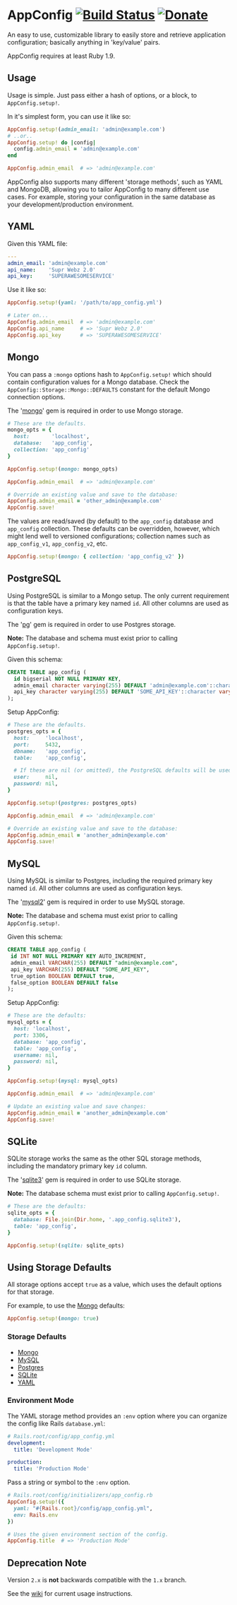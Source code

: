 # AppConfig [![Build Status](https://travis-ci.org/Oshuma/app_config.png?branch=master)](https://travis-ci.org/Oshuma/app_config) [![Donate](https://www.paypalobjects.com/en_US/i/btn/btn_donate_SM.gif)](https://www.paypal.com/cgi-bin/webscr?cmd=_donations&business=3N885MZB7QCY6&lc=US&item_name=Dale%20Campbell&item_number=app_config&currency_code=USD&bn=PP%2dDonationsBF%3abtn_donate_SM%2egif%3aNonHosted)

An easy to use, customizable library to easily store and retrieve application
configuration; basically anything in 'key/value' pairs.

AppConfig requires at least Ruby 1.9.


## Usage

Usage is simple.  Just pass either a hash of options, or a block, to `AppConfig.setup!`.

In it's simplest form, you can use it like so:

```ruby
AppConfig.setup!(admin_email: 'admin@example.com')
# ..or..
AppConfig.setup! do |config|
  config.admin_email = 'admin@example.com'
end

AppConfig.admin_email  # => 'admin@example.com'
```

AppConfig also supports many different 'storage methods', such as YAML and MongoDB,
allowing you to tailor AppConfig to many different use cases.  For example,
storing your configuration in the same database as your development/production environment.


## YAML

Given this YAML file:

```yaml
---
admin_email: 'admin@example.com'
api_name:    'Supr Webz 2.0'
api_key:     'SUPERAWESOMESERVICE'
```

Use it like so:

```ruby
AppConfig.setup!(yaml: '/path/to/app_config.yml')

# Later on...
AppConfig.admin_email  # => 'admin@example.com'
AppConfig.api_name     # => 'Supr Webz 2.0'
AppConfig.api_key      # => 'SUPERAWESOMESERVICE'
```


## Mongo

You can pass a `:mongo` options hash to `AppConfig.setup!` which should contain
configuration values for a Mongo database.  Check the `AppConfig::Storage::Mongo::DEFAULTS`
constant for the default Mongo connection options.

The '[mongo](https://rubygems.org/gems/mongo)' gem is required in order to use Mongo storage.

```ruby
# These are the defaults.
mongo_opts = {
  host:       'localhost',
  database:   'app_config',
  collection: 'app_config'
}

AppConfig.setup!(mongo: mongo_opts)

AppConfig.admin_email  # => 'admin@example.com'

# Override an existing value and save to the database:
AppConfig.admin_email = 'other_admin@example.com'
AppConfig.save!
```

The values are read/saved (by default) to the `app_config` database and
`app_config` collection.  These defaults can be overridden, however, which
might lend well to versioned configurations; collection names such as
`app_config_v1`, `app_config_v2`, etc.

```ruby
AppConfig.setup!(mongo: { collection: 'app_config_v2' })
```


## PostgreSQL

Using PostgreSQL is similar to a Mongo setup.
The only current requirement is that the table have a primary key named `id`.
All other columns are used as configuration keys.

The '[pg](https://rubygems.org/gems/pg)' gem is required in order to use Postgres storage.

**Note:** The database and schema must exist prior to calling `AppConfig.setup!`.

Given this schema:

```sql
CREATE TABLE app_config (
  id bigserial NOT NULL PRIMARY KEY,
  admin_email character varying(255) DEFAULT 'admin@example.com'::character varying,
  api_key character varying(255) DEFAULT 'SOME_API_KEY'::character varying
);
```

Setup AppConfig:

```ruby
# These are the defaults.
postgres_opts = {
  host:     'localhost',
  port:     5432,
  dbname:   'app_config',
  table:    'app_config',

  # If these are nil (or omitted), the PostgreSQL defaults will be used.
  user:     nil,
  password: nil,
}

AppConfig.setup!(postgres: postgres_opts)

AppConfig.admin_email  # => 'admin@example.com'

# Override an existing value and save to the database:
AppConfig.admin_email = 'another_admin@example.com'
AppConfig.save!
```


## MySQL

Using MySQL is similar to Postgres, including the required primary key named `id`.
All other columns are used as configuration keys.

The '[mysql2](https://rubygems.org/gems/mysql2)' gem is required in order to use MySQL storage.

**Note:** The database and schema must exist prior to calling `AppConfig.setup!`.

Given this schema:

```sql
CREATE TABLE app_config (
 id INT NOT NULL PRIMARY KEY AUTO_INCREMENT,
 admin_email VARCHAR(255) DEFAULT "admin@example.com",
 api_key VARCHAR(255) DEFAULT "SOME_API_KEY",
 true_option BOOLEAN DEFAULT true,
 false_option BOOLEAN DEFAULT false
);
```

Setup AppConfig:

```ruby
# These are the defaults:
mysql_opts = {
  host: 'localhost',
  port: 3306,
  database: 'app_config',
  table: 'app_config',
  username: nil,
  password: nil,
}

AppConfig.setup!(mysql: mysql_opts)

AppConfig.admin_email  # => 'admin@example.com'

# Update an existing value and save changes:
AppConfig.admin_email = 'another_admin@example.com'
AppConfig.save!
```


## SQLite

SQLite storage works the same as the other SQL storage methods, including the mandatory
primary key `id` column.

The '[sqlite3](https://rubygems.org/gems/sqlite3)' gem is required in order to use SQLite storage.

**Note:** The database schema must exist prior to calling `AppConfig.setup!`.

```ruby
# These are the defaults:
sqlite_opts = {
  database: File.join(Dir.home, '.app_config.sqlite3'),
  table: 'app_config',
}

AppConfig.setup!(sqlite: sqlite_opts)
```


## Using Storage Defaults

All storage options accept `true` as a value, which uses the default options for that storage.

For example, to use the [Mongo](lib/app_config/storage/mongo.rb#L9) defaults:

```ruby
AppConfig.setup!(mongo: true)
```

### Storage Defaults

* [Mongo](lib/app_config/storage/mongo.rb#L9)
* [MySQL](lib/app_config/storage/mysql.rb#L8)
* [Postgres](lib/app_config/storage/postgres.rb#L8)
* [SQLite](lib/app_config/storage/sqlite.rb#L9)
* [YAML](lib/app_config/storage/yaml.rb#L9)


### Environment Mode

The YAML storage method provides an `:env` option where you can organize the config like Rails `database.yml`:

```yaml
# Rails.root/config/app_config.yml
development:
  title: 'Development Mode'

production:
  title: 'Production Mode'
```

Pass a string or symbol to the `:env` option.

```ruby
# Rails.root/config/initializers/app_config.rb
AppConfig.setup!({
  yaml: "#{Rails.root}/config/app_config.yml",
  env: Rails.env
})

# Uses the given environment section of the config.
AppConfig.title  # => 'Production Mode'
```


## Deprecation Note

Version `2.x` is **not** backwards compatible with the `1.x` branch.

See the [wiki](https://github.com/Oshuma/app_config/wiki) for current usage instructions.
